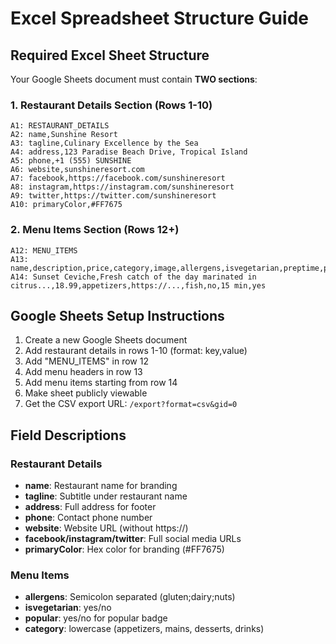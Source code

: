 # Excel Spreadsheet Structure Guide

## Required Excel Sheet Structure

Your Google Sheets document must contain **TWO sections**:

### 1. Restaurant Details Section (Rows 1-10)
```
A1: RESTAURANT_DETAILS
A2: name,Sunshine Resort
A3: tagline,Culinary Excellence by the Sea
A4: address,123 Paradise Beach Drive, Tropical Island
A5: phone,+1 (555) SUNSHINE
A6: website,sunshineresort.com
A7: facebook,https://facebook.com/sunshineresort
A8: instagram,https://instagram.com/sunshineresort
A9: twitter,https://twitter.com/sunshineresort
A10: primaryColor,#FF7675
```

### 2. Menu Items Section (Rows 12+)
```
A12: MENU_ITEMS
A13: name,description,price,category,image,allergens,isvegetarian,preptime,popular
A14: Sunset Ceviche,Fresh catch of the day marinated in citrus...,18.99,appetizers,https://...,fish,no,15 min,yes
```

## Google Sheets Setup Instructions

1. Create a new Google Sheets document
2. Add restaurant details in rows 1-10 (format: key,value)
3. Add "MENU_ITEMS" in row 12
4. Add menu headers in row 13
5. Add menu items starting from row 14
6. Make sheet publicly viewable
7. Get the CSV export URL: `/export?format=csv&gid=0`

## Field Descriptions

### Restaurant Details
- **name**: Restaurant name for branding
- **tagline**: Subtitle under restaurant name
- **address**: Full address for footer
- **phone**: Contact phone number
- **website**: Website URL (without https://)
- **facebook/instagram/twitter**: Full social media URLs
- **primaryColor**: Hex color for branding (#FF7675)

### Menu Items
- **allergens**: Semicolon separated (gluten;dairy;nuts)
- **isvegetarian**: yes/no
- **popular**: yes/no for popular badge
- **category**: lowercase (appetizers, mains, desserts, drinks)
